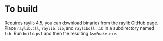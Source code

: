 # To build
Requires raylib 4.5, you can download binaries from the raylib GitHub page.
Place `raylib.dll`, `raylib.lib`, and `raylibdll.lib` in a subdirectory named `lib`.
Run `build.ps1` and then the resulting `AsmSnake.exe`.